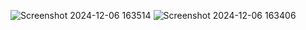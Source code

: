 ![Screenshot 2024-12-06 163514](https://github.com/user-attachments/assets/0c187c03-4ef1-4c5d-8505-6793889aa858)
![Screenshot 2024-12-06 163406](https://github.com/user-attachments/assets/94681add-64ea-41a0-87dd-f375c09da0a4)
